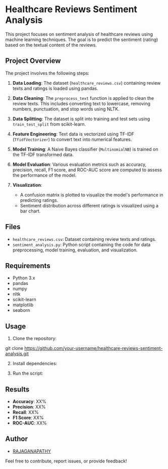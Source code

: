 # Healthcare Reviews Sentiment Analysis

This project focuses on sentiment analysis of healthcare reviews using machine learning techniques. The goal is to predict the sentiment (rating) based on the textual content of the reviews.

## Project Overview

The project involves the following steps:

1. **Data Loading**: The dataset (`healthcare_reviews.csv`) containing review texts and ratings is loaded using pandas.

2. **Data Cleaning**: The `preprocess_text` function is applied to clean the review texts. This includes converting text to lowercase, removing numbers, punctuation, and stop words using NLTK.

3. **Data Splitting**: The dataset is split into training and test sets using `train_test_split` from scikit-learn.

4. **Feature Engineering**: Text data is vectorized using TF-IDF (`TfidfVectorizer`) to convert text into numerical features.

5. **Model Training**: A Naive Bayes classifier (`MultinomialNB`) is trained on the TF-IDF transformed data.

6. **Model Evaluation**: Various evaluation metrics such as accuracy, precision, recall, F1 score, and ROC-AUC score are computed to assess the performance of the model.

7. **Visualization**: 
   - A confusion matrix is plotted to visualize the model's performance in predicting ratings.
   - Sentiment distribution across different ratings is visualized using a bar chart.

## Files

- `healthcare_reviews.csv`: Dataset containing review texts and ratings.
- `sentiment_analysis.py`: Python script containing the code for data preprocessing, model training, evaluation, and visualization.

## Requirements

- Python 3.x
- pandas
- numpy
- nltk
- scikit-learn
- matplotlib
- seaborn

## Usage

1. Clone the repository:

git clone https://github.com/your-username/healthcare-reviews-sentiment-analysis.git

  
2. Install dependencies:

3. Run the script:


## Results

- **Accuracy**: XX%
- **Precision**: XX%
- **Recall**: XX%
- **F1 Score**: XX%
- **ROC-AUC**: XX%

## Author

- [RAJAGANAPATHY](https://github.com/your-rajaganaa)

Feel free to contribute, report issues, or provide feedback!




